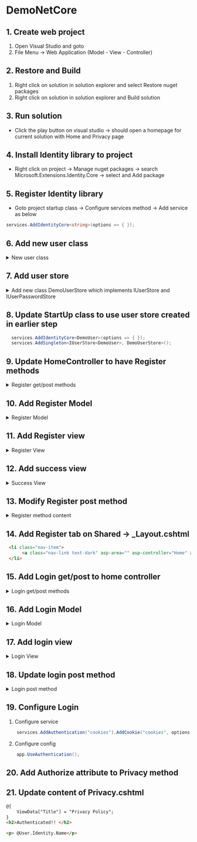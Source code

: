 # DemoNetCore

## 1. Create web project 
   1. Open Visual Studio and goto 
   1. File Menu -> Web Application (Model - View - Controller)
   
## 2. Restore and Build
   1. Right click on solution in solution explorer and select Restore nuget packages 
   2. Right click on solution in solution explorer and Build solution

## 3. Run solution
* Click the play button on visual studio -> should open a homepage for current solution with Home and Privacy page

## 4. Install Identity library to project 
* Right click on project -> Manage nuget packages -> search Microsoft.Extensions.Identity.Core -> select and Add package

## 5. Register Identity library 
* Goto project startup class -> Configure services method -> Add service as below 
```C#
services.AddIdentityCore<string>(options => { });
```

## 6. Add new user class 
<details> 
  <summary>New user class</summary>

```C#
    public class DemoUser
    {
        
        public string Id { get; set; }
        public string UserName { get; set; }
        public string NormalizedUserName { get; set; }
        public string PasswordHash { get; set; }
    }
```
</details> 

## 7. Add user store 
<details> 
  <summary>Add new class DemoUserStore which implements IUserStore<DemoUser> and IUserPasswordStore </summary>

```C#
using System.Collections.Generic;
using System.Linq;
using System.Threading;
using System.Threading.Tasks;
using Microsoft.AspNetCore.Identity;

namespace DemoNetCore
{
    public class DemoUserStore : IUserStore<DemoUser>, IUserPasswordStore<DemoUser>
    {
        private List<DemoUser> users = new List<DemoUser>();

        public DemoUserStore()
        {
        }

        public Task<IdentityResult> CreateAsync(DemoUser user, CancellationToken cancellationToken)
        {
            users.Add(user);
            return Task.FromResult(IdentityResult.Success);
        }

        public Task<IdentityResult> DeleteAsync(DemoUser user, CancellationToken cancellationToken)
        {
            users.Remove(user);
            return Task.FromResult(IdentityResult.Success);
        }

        public void Dispose()
        { 
        }

        public Task<DemoUser> FindByIdAsync(string userId, CancellationToken cancellationToken)
        {
            return Task.FromResult(users.FirstOrDefault(x => x.Id == userId));
        }

        public Task<DemoUser> FindByNameAsync(string normalizedUserName, CancellationToken cancellationToken)
        {
            return Task.FromResult(users.FirstOrDefault(x => x.NormalizedUserName == normalizedUserName));
        }

        public Task<string> GetNormalizedUserNameAsync(DemoUser user, CancellationToken cancellationToken)
        {
            return Task.FromResult(user.NormalizedUserName);
        }

        public Task<string> GetPasswordHashAsync(DemoUser user, CancellationToken cancellationToken)
        {
            return Task.FromResult(user.PasswordHash);
        }

        public Task<string> GetUserIdAsync(DemoUser user, CancellationToken cancellationToken)
        {
            return Task.FromResult(user.Id);
        }

        public Task<string> GetUserNameAsync(DemoUser user, CancellationToken cancellationToken)
        {
            return Task.FromResult(user.UserName);
        }

        public Task<bool> HasPasswordAsync(DemoUser user, CancellationToken cancellationToken)
        {
            return Task.FromResult(user.PasswordHash != null);
        }

        public Task SetNormalizedUserNameAsync(DemoUser user, string normalizedName, CancellationToken cancellationToken)
        {
            return Task.FromResult(user.NormalizedUserName = normalizedName);
        }

        public Task SetPasswordHashAsync(DemoUser user, string passwordHash, CancellationToken cancellationToken)
        {
            return Task.FromResult(user.PasswordHash = passwordHash);
        }

        public Task SetUserNameAsync(DemoUser user, string userName, CancellationToken cancellationToken)
        {
            return Task.FromResult(user.UserName = userName);
        }

        public Task<IdentityResult> UpdateAsync(DemoUser user, CancellationToken cancellationToken)
        {
            throw new System.NotImplementedException();
        }
    }
}

```
</details>

## 8. Update StartUp class to use user store created in earlier step

```C#
  services.AddIdentityCore<DemoUser>(options => { });
  services.AddSingleton<IUserStore<DemoUser>, DemoUserStore>();
```

## 9. Update HomeController to have Register methods
<details> 
  <summary>Register get/post methods </summary>
   
```C#
        [HttpGet]
        public IActionResult Register()
        {
            return View();
        }

        [HttpPost]
        public async Task<IActionResult> Register(RegisterModel registerModel)
        {

        }
```
</details>

## 10. Add Register Model
<details> 
  <summary>Register Model </summary>

```C#
    public class RegisterModel
    {
       public string UserName { get; set; }

       [DataType(DataType.Password)]
       public string Password { get; set; }

        [Compare("Password")]
        [DataType(DataType.Password)]
        public string ConfirmPassword { get; set; }
    }
```
</details>

## 11. Add Register view

<details> 
  <summary>Register View </summary>

```HTML
@model RegisterModel

<div class="row">
    <div class="col-sm-8 col-sm-offset-2">
        <h1 class="text-center">Register</h1>

        <form asp-action="Register" method="post" class="form-horizontal">
            <div class="form-group">
                <label asp-for="UserName" class="col-sm-2"></label>
                <div class="col-sm-10">
                    <input asp-for="UserName" class="form-control" />
                </div>
            </div>
            <div class="form-group">
                <label asp-for="Password" class="col-sm-2"></label>
                <div class="col-sm-10">
                    <input asp-for="Password" class="form-control" />
                </div>
            </div>
            <div class="form-group">
                <label asp-for="ConfirmPassword" class="col-sm-2"></label>
                <div class="col-sm-10">
                    <input asp-for="ConfirmPassword" class="form-control" />
                </div>
            </div>
            <div><button type="submit" class="btn btn-primary">Submit</button></div>
            <div asp-validation-summary="All"></div>
        </form>
    </div>
</div> 

```
</details>

## 12. Add success view 
<details> 
  <summary>Success View </summary>

```HTML
<div class="alert alert-success">
    <p>Success!!!</p>
</div>
```
</details>

## 13. Modify Register post method
<details> 
  <summary>Register method content </summary>
   
```C#
            if(ModelState.IsValid)
            {
                var user = await _userManager.FindByNameAsync(registerModel.UserName);

                if(user == null)
                {
                    user = new DemoUser
                    {
                        Id = Guid.NewGuid().ToString(),
                        UserName = registerModel.UserName
                    };

                    var result = await _userManager.CreateAsync(user, registerModel.Password);
                }

                return View("Success");
            }

            return View();  
```

</details>

## 14. Add Register tab on Shared -> _Layout.cshtml

```HTML
 <li class="nav-item">
      <a class="nav-link text-dark" asp-area="" asp-controller="Home" asp-action="Register">Register</a>
 </li>
```

## 15. Add Login get/post to home controller

<details> 
  <summary>Login get/post methods </summary>

```C#
        [HttpGet]
        public IActionResult Login()
        {
            return View();
        }

        [HttpPost]
        [ValidateAntiForgeryToken]
        public async Task<IActionResult> Login(LoginModel loginModel)
        {
            
        }
```
</details> 

## 16. Add Login Model

<details> 
  <summary>Login Model</summary>

```C#
    public class LoginModel
    {
        public string UserName { get; set; }

        [DataType(DataType.Password)]
        public string Password { get; set; }
    }
```
</details>

## 17. Add login view

<details> 
  <summary>Login View </summary>

```HTML
@model LoginModel

<div class="row">
    <div class="col-xs-8 col-xs-offset-2">
        <h1 class="text-center">Login</h1>

        <form asp-action="Login" method="post" class="form-horizontal">
            <div class="form-group">
                <label asp-for="UserName" class="col-sm-2"></label>
                <div class="col-sm-10">
                    <input asp-for="UserName" class="form-control" />
                </div>
            </div>
            <div class="form-group">
                <label asp-for="Password" class="col-sm-2"></label>
                <div class="col-sm-10">
                    <input asp-for="Password" class="form-control" />
                </div>
            </div>
            <button type="submit" class="btn btn-primary">Submit</button>
            <div asp-validation-summary="All"></div>
        </form>
    </div>
</div> 

```
</details>

## 18. Update login post method

<details> 
  <summary>Login post method </summary>

```C#
            if (ModelState.IsValid)
            {
                var user = await _userManager.FindByNameAsync(loginModel.UserName);

                if(user != null && await _userManager.CheckPasswordAsync(user, loginModel.Password))
                {
                    var identity = new ClaimsIdentity("cookies");
                    identity.AddClaim(new Claim(ClaimTypes.NameIdentifier, user.Id));
                    identity.AddClaim(new Claim(ClaimTypes.Name, user.UserName));

                    await HttpContext.SignInAsync("cookies", new ClaimsPrincipal(identity));

                    return RedirectToAction("Index");
                }

                ModelState.AddModelError("", "Invalid username or password");
            }

            return View();

```
</details>

## 19. Configure Login 
  1. Configure service 

```C#
    services.AddAuthentication("cookies").AddCookie("cookies", options => options.LoginPath = "/Home/Login");
```

  2. Configure config

```C#
    app.UseAuthentication();
```

## 20. Add Authorize attribute to Privacy method

## 21. Update content of Privacy.cshtml

```HTML 
@{
    ViewData["Title"] = "Privacy Policy";
}
<h2>Authenticated!! </h2>

<p> @User.Identity.Name</p>
```
